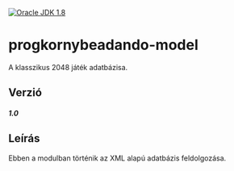 
[![Oracle JDK 1.8](https://img.shields.io/badge/JDK-1.8-blue.svg?style=plastic)](http://www.oracle.com/technetwork/java/javase/downloads/index.html)

progkornybeadando-model
====
A klasszikus 2048 játék adatbázisa.

Verzió
------
##### 1.0

Leírás
------
Ebben a modulban történik az XML alapú adatbázis feldolgozása.
